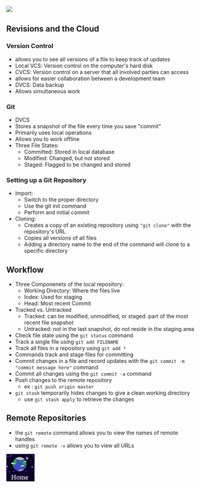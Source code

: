 ![](https://cdn.cnn.com/cnnnext/dam/assets/150103074330-hubble-space-background-2-large-169.jpg)


## Revisions and the Cloud

### Version Control
- allows you to see all versions of a file to keep track of updates
- Local VCS: Version control on the computer's hard disk
- CVCS: Version control on a server that all involved parties can access
- allows for easier collaboration between a development team
- DVCS: Data backup
- Allows simultaneous work

### Git
- DVCS
- Stores a snapshot of the file every time you save "commit"
- Primarily uses local operations
- Allows you to work offline
- Three File States:
  - Committed: Stored in local database
  - Modified: Changed, but not stored
  - Staged: Flagged to be changed and stored

### Setting up a Git Repository
- Import:
  - Switch to the proper directory
  - Use the git init command
  - Perform and initial commit
- Cloning:
  - Creates a copy of an existing repository using `"git clone"` with the repository's URL
  - Copies all versions of all files
  - Adding a directory name to the end of the command will clone to a specific directory

## Workflow
- Three Componenets of the local repository:
  - Working Directory: Where the files live
  - Index: Used for staging
  - Head: Most recent Commit
- Tracked vs. Untracked
  - Tracked: can be modified, unmodified, or staged. part of the most recent file snapshot
  - Untracked: not in the last snapshot, do not reside in the staging area
- Check file state using the `git status` command
- Track a single file using `git add FILENAME`
- Track all files in a repository using `git add *`
- Commands track and stage files for committing
- Commit changes in a file and record updates with the `git commit -m "commit message here"` command
- Commit all changes using the `git commit -a` command
- Push changes to the remote repository
  -  ex : `git push origin master`
- `git stash` temporarily hides changes to give a clean working directory
  - use `git stash apply` to retrieve the changes

## Remote Repositories
- the `git remote` command allows you to view the names of remote handles
- using `git remote -v` allows you to view all URLs

[![Home](https://github.com/Overholtk/reading-notes/blob/master/home%20button.png?raw=true)](README.md)
